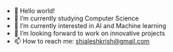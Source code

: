 - 👋 Hello world!
- 🔭 I’m currently studying Computer Science
- 🌱 I’m currently interested in AI and Machine learning
- 👯 I’m looking forward to work on innovative projects
- 📫 How to reach me: shialeshkrish@gmail.com


